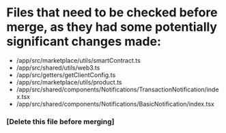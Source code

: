 # Files that need to be checked before merge, as they had some potentially significant changes made:

- /app/src/marketplace/utils/smartContract.ts
- /app/src/shared/utils/web3.ts
- /app/src/getters/getClientConfig.ts
- /app/src/marketplace/utils/product.ts
- /app/src/shared/components/Notifications/TransactionNotification/index.tsx
- /app/src/shared/components/Notifications/BasicNotification/index.tsx


### [Delete this file before merging]
